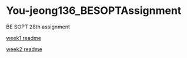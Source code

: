 # You-jeong136_BESOPTAssignment
BE SOPT 28th assignment

[week1 readme](https://github.com/8-seconds/You-jeong136_BESOPTAssignment/blob/week1/seminar_1/seminar1_HW_readme.md)

[week2 readme](https://github.com/8-seconds/You-jeong136_BESOPTAssignment/blob/week2/seminar_1/week2_HW_README.md)

